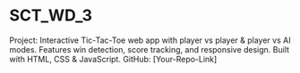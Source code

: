 # SCT_WD_3
Project: Interactive Tic-Tac-Toe web app with player vs player &amp; player vs AI modes. Features win detection, score tracking, and responsive design. Built with HTML, CSS &amp; JavaScript.  GitHub: [Your-Repo-Link]
